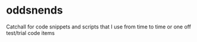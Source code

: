 # oddsnends
Catchall for code snippets and scripts that I use from time to time or one off test/trial code items
